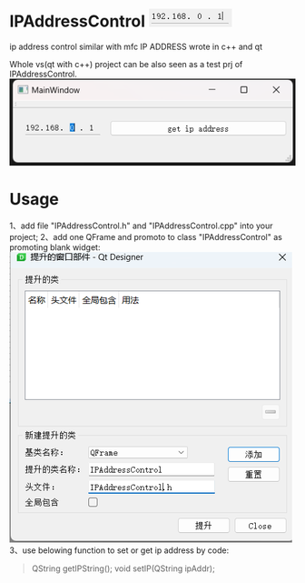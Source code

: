 # IPAddressControl ![ipAddr ctr](https://github.com/liming467/IPAddressControl/blob/main/img/ipaddrCtr.png)

ip address control similar with mfc IP ADDRESS  wrote in c++ and qt

Whole vs(qt with c++) project can be also seen as a test prj of IPAddressControl.  
![mainwindow](https://github.com/liming467/IPAddressControl/blob/main/img/mainwindow-ui.png)



# Usage

1、add file "IPAddressControl.h" and "IPAddressControl.cpp" into your project;
2、add one QFrame and promoto to class "IPAddressControl" as promoting blank widget:
![promote](https://github.com/liming467/IPAddressControl/blob/main/img/promote.png)
3、use belowing function to set or get ip address by code: 
>QString getIPString();
>void setIP(QString ipAddr);	
